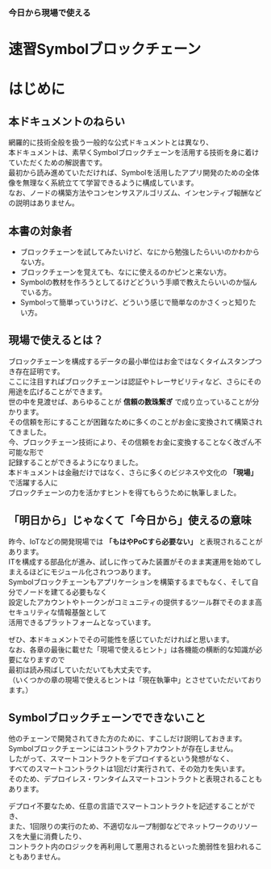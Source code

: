 ### 今日から現場で使える
# 速習Symbolブロックチェーン

# はじめに

## 本ドキュメントのねらい

網羅的に技術全般を扱う一般的な公式ドキュメントとは異なり、  
本ドキュメントは、素早くSymbolブロックチェーンを活用する技術を身に着けていただくための解説書です。  
最初から読み進めていただければ、Symbolを活用したアプリ開発のための全体像を無理なく系統立てて学習できるように構成しています。  
なお、ノードの構築方法やコンセンサスアルゴリズム、インセンティブ報酬などの説明はありません。  

## 本書の対象者

- ブロックチェーンを試してみたいけど、なにから勉強したらいいのかわからない方。
- ブロックチェーンを覚えても、なにに使えるのかピンと来ない方。
- Symbolの教材を作ろうとしてるけどどういう手順で教えたらいいのか悩んでいる方。
- Symbolって簡単っていうけど、どういう感じで簡単なのかさくっと知りたい方。

## 現場で使えるとは？

ブロックチェーンを構成するデータの最小単位はお金ではなくタイムスタンプつき存在証明です。  
ここに注目すればブロックチェーンは認証やトレーサビリティなど、さらにその用途を広げることができます。   
世の中を見渡せば、あらゆることが **信頼の数珠繋ぎ** で成り立っていることが分かります。  
その信頼を形にすることが困難なために多くのことがお金に変換されて構築されてきました。  
今、ブロックチェーン技術により、その信頼をお金に変換することなく改ざん不可能な形で  
記録することができるようになりました。  
本ドキュメントは金融だけではなく、さらに多くのビジネスや文化の **「現場」** で活躍する人に  
ブロックチェーンの力を活かすヒントを得てもらうために執筆しました。  

## 「明日から」じゃなくて「今日から」使えるの意味
昨今、IoTなどの開発現場では **「もはやPoCすら必要ない」** と表現されることがあります。  
ITを構成する部品化が進み、試しに作ってみた装置がそのまま実運用を始めてしまえるほどにモジュール化されつつあります。  
Symbolブロックチェーンもアプリケーションを構築するまでもなく、そして自分でノードを建てる必要もなく  
設定したアカウントやトークンがコミュニティの提供するツール群でそのまま高セキュリティな情報基盤として  
活用できるプラットフォームとなっています。  

ぜひ、本ドキュメントでその可能性を感じていただければと思います。   
なお、各章の最後に載せた「現場で使えるヒント」は各機能の横断的な知識が必要になりますので  
最初は読み飛ばしていただいても大丈夫です。  
（いくつかの章の現場で使えるヒントは「現在執筆中」とさせていただいております。）  

## Symbolブロックチェーンでできないこと

他のチェーンで開発されてきた方のために、すこしだけ説明しておきます。  
Symbolブロックチェーンにはコントラクトアカウントが存在しません。  
したがって、スマートコントラクトをデプロイするという発想がなく、   
すべてのスマートコントラクトは1回だけ実行されて、その効力を失います。  
そのため、デプロイレス・ワンタイムスマートコントラクトと表現されることもあります。  

デプロイ不要なため、任意の言語でスマートコントラクトを記述することができ、  
また、1回限りの実行のため、不適切なループ制御などでネットワークのリソースを大量に消費したり、  
コントラクト内のロジックを再利用して悪用されるといった脆弱性を狙われることもありません。  
